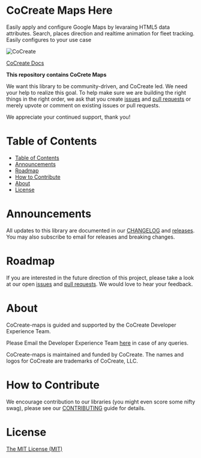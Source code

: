 # CoCreate Maps Here
Easily apply and configure Google Maps by levaraing HTML5 data attributes. Search, places direction and realtime animation for fleet tracking. Easily configures to your use case 

![CoCreate](https://cdn.cocreate.app/logo.png)

[CoCreate Docs](https://cocreate.app/documentation/CoCreate-maps)

**This repository contains CoCrete Maps**

We want this library to be community-driven, and CoCreate led. We need your help to realize this goal. To help make sure we are building the right things in the right order, we ask that you create [issues](https://github.com/CoCreate-app/CoCreate-maps/issues) and [pull requests](https://github.com/CoCreate-app/CoCreate-maps/pulls) or merely upvote or comment on existing issues or pull requests.

We appreciate your continued support, thank you!

# Table of Contents

- [Table of Contents](#table-of-contents)
- [Announcements](#announcements)
- [Roadmap](#roadmap)
- [How to Contribute](#how-to-contribute)
- [About](#about)
- [License](#license)

<a name="announcements"></a>
# Announcements

All updates to this library are documented in our [CHANGELOG](https://github.com/CoCreate-app/CoCreate-maps/blob/master/CHANGELOG.md) and [releases](https://github.com/CoCreate-app/CoCreate-maps/releases). You may also subscribe to email for releases and breaking changes. 

<a name="roadmap"></a>
# Roadmap

If you are interested in the future direction of this project, please take a look at our open [issues](https://github.com/CoCreate-app/CoCreate-maps/issues) and [pull requests](https://github.com/CoCreate-app/CoCreate-maps/pulls). We would love to hear your feedback.


<a name="about"></a>
# About

CoCreate-maps is guided and supported by the CoCreate Developer Experience Team.

Please Email the Developer Experience Team [here](mailto:develop@cocreate.app) in case of any queries.

CoCreate-maps is maintained and funded by CoCreate. The names and logos for CoCreate are trademarks of CoCreate, LLC.

<a name="contribute"></a>
# How to Contribute

We encourage contribution to our libraries (you might even score some nifty swag), please see our [CONTRIBUTING](https://github.com/CoCreate-app/CoCreate-maps/blob/master/CONTRIBUTING.md) guide for details.

# License
[The MIT License (MIT)](https://github.com/CoCreate-app/CoCreate-maps/blob/master/LICENSE)
